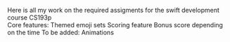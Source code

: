 Here is all my work on the required assigments for the swift development course CS193p<br>
Core features:
Themed emoji sets
Scoring feature
Bonus score depending on the time
To be added:
Animations
